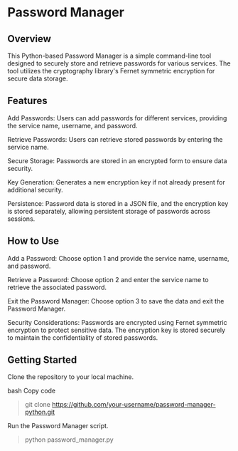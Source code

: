 # Password Manager
## Overview
This Python-based Password Manager is a simple command-line tool designed to securely store and retrieve passwords for various services. The tool utilizes the cryptography library's Fernet symmetric encryption for secure data storage.

## Features

Add Passwords:
Users can add passwords for different services, providing the service name, username, and password.

Retrieve Passwords:
Users can retrieve stored passwords by entering the service name.

Secure Storage:
Passwords are stored in an encrypted form to ensure data security.

Key Generation:
Generates a new encryption key if not already present for additional security.

Persistence:
Password data is stored in a JSON file, and the encryption key is stored separately, allowing persistent storage of passwords across sessions.

## How to Use
Add a Password:
Choose option 1 and provide the service name, username, and password.

Retrieve a Password:
Choose option 2 and enter the service name to retrieve the associated password.

Exit the Password Manager:
Choose option 3 to save the data and exit the Password Manager.

Security Considerations:
Passwords are encrypted using Fernet symmetric encryption to protect sensitive data.
The encryption key is stored securely to maintain the confidentiality of stored passwords.

## Getting Started
Clone the repository to your local machine.

bash
Copy code
> git clone https://github.com/your-username/password-manager-python.git

Run the Password Manager script.
> python password_manager.py



